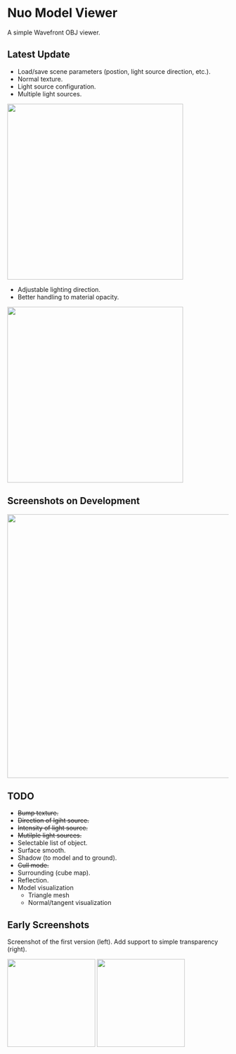 # Nuo Model Viewer

A simple Wavefront OBJ viewer.

## Latest Update

* Load/save scene parameters (postion, light source direction, etc.).
* Normal texture.
* Light source configuration.
* Multiple light sources.

<p align="left">
  <img width="400" src="https://github.com/middlefeng/NuoModelViewer/blob/master/screenshots/F-16.jpg"/>
</p>

* Adjustable lighting direction.
* Better handling to material opacity.

<p align="left">
  <img width="400" src="https://github.com/middlefeng/NuoModelViewer/blob/master/screenshots/2016-0913-LP.jpg"/>
</p>

## Screenshots on Development

<p align="left">
  <img width="600" src="https://github.com/middlefeng/NuoModelViewer/blob/master/screenshots/2016-0908-ModelViewer.jpg"/>
</p>


## TODO

* <del>Bump texture.</del>
* <del>Direction of lgiht source.</del>
* <del>Intensity of light source.</del>
* <del>Mutilple light sources.</del>
* Selectable list of object.
* Surface smooth.
* Shadow (to model and to ground).
* <del>Cull mode.</del>
* Surrounding (cube map).
* Reflection.
* Model visualization
  * Triangle mesh
  * Normal/tangent visualization
  

## Early Screenshots

Screenshot of the first version (left). Add support to simple transparency (right).
<p align="left">
  <img height="200" src="https://github.com/middlefeng/NuoModelViewer/blob/master/screenshots/ver0.0.jpg"/>
  <img height="200" src="https://github.com/middlefeng/NuoModelViewer/blob/master/screenshots/ver0.0-transparency.jpg"/>
</p>

